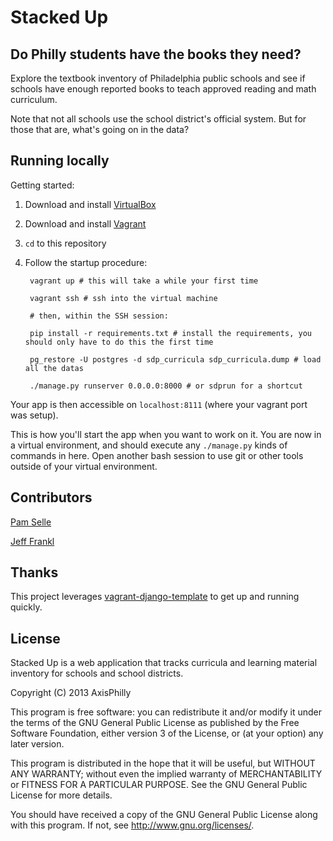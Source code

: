 # Stacked Up

## Do Philly students have the books they need?

Explore the textbook inventory of Philadelphia public schools and see if schools have enough reported books
to teach approved reading and math curriculum.

Note that not all schools use the school district's official system. But for those that are, what's going on in the data?

## Running locally

Getting started:

1. Download and install [VirtualBox](https://www.virtualbox.org/)
2. Download and install [Vagrant](http://www.vagrantup.com/)
3. `cd` to this repository
4. Follow the startup procedure:

        vagrant up # this will take a while your first time

        vagrant ssh # ssh into the virtual machine
        
        # then, within the SSH session:

        pip install -r requirements.txt # install the requirements, you should only have to do this the first time
          
        pg_restore -U postgres -d sdp_curricula sdp_curricula.dump # load all the datas

        ./manage.py runserver 0.0.0.0:8000 # or sdprun for a shortcut

Your app is then accessible on `localhost:8111` (where your vagrant port was setup).

This is how you'll start the app when you want to work on it. You are now in a virtual environment, and should execute any `./manage.py` kinds of commands in here. Open another bash session to use git or other tools outside of your virtual environment.

## Contributors

[Pam Selle](http://github.com/pselle)

[Jeff Frankl](http://github.com/jfrankl)

## Thanks

This project leverages [vagrant-django-template](https://github.com/torchbox/vagrant-django-template) to get up and running quickly.

## License

Stacked Up is a web application that tracks curricula and learning
material inventory for schools and school districts.

Copyright (C) 2013 AxisPhilly

This program is free software: you can redistribute it and/or modify
it under the terms of the GNU General Public License as published by
the Free Software Foundation, either version 3 of the License, or
(at your option) any later version.

This program is distributed in the hope that it will be useful,
but WITHOUT ANY WARRANTY; without even the implied warranty of
MERCHANTABILITY or FITNESS FOR A PARTICULAR PURPOSE.  See the
GNU General Public License for more details.

You should have received a copy of the GNU General Public License
along with this program.  If not, see <http://www.gnu.org/licenses/>.
